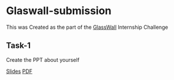 # Glaswall-submission


This was Created as the part of the [GlassWall](https://glasswallsolutions.com/) Internship Challenge

## Task-1

Create the PPT about yourself

[Slides](https://docs.google.com/presentation/d/11lhr_f8AKrXw2nI7vBms-SRI7suTOOQycLPj0c9r9Ko/edit?usp=sharing)
[PDF]()

